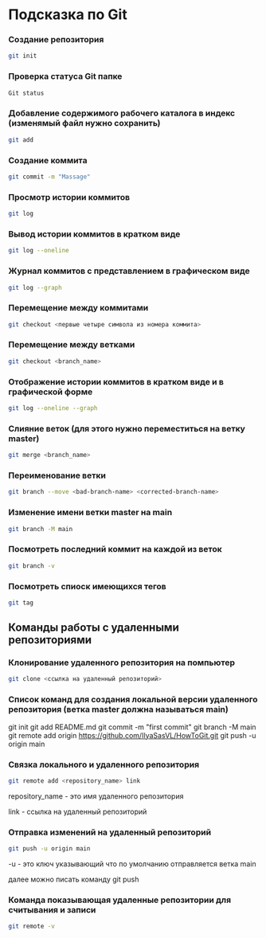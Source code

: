 # Подсказка по Git
### Создание репозитория
```sh
git init
```
### Проверка статуса Git папке
```sh
Git status
```
### Добавление содержимого рабочего каталога в индекс (изменямый файл нужно сохранить)
```sh
git add
```
### Создание коммита
```sh
git commit -m "Massage"
```
### Просмотр истории коммитов
```sh
git log
```
### Вывод истории коммитов в кратком виде
```sh
git log --oneline
```
### Журнал коммитов с представлением в графическом виде
```sh
git log --graph
```
### Перемещение между коммитами
```sh
git checkout <первые четыре символа из номера коммита>
```
### Перемещение между ветками 
```sh
git checkout <branch_name>
```
### Отображение истории коммитов в кратком виде и в графической форме
```sh
git log --oneline --graph
```
### Слияние веток (для этого нужно переместиться на ветку master)
```sh
git merge <branch_name>
```
### Переименование ветки
```sh
git branch --move <bad-branch-name> <corrected-branch-name>
```
### Изменение имени ветки master на main
```sh
git branch -M main
```
### Посмотреть последний коммит на каждой из веток
```sh
git branch -v
```
### Посмотреть спиоск имеющихся тегов 
```sh
git tag
```
## Команды работы с удаленными репозиториями
### Клонирование  удаленного репозитория на помпьютер 
```sh
git clone <ссылка на удаленный репозиторий>
```
### Список команд для создания локальной версии удаленного репозитория (ветка master должна называться main)
git init
git add README.md
git commit -m "first commit"
git branch -M main
git remote add origin https://github.com/IlyaSasVL/HowToGit.git
git push -u origin main
### Связка локального и удаленного репозитория
```sh
git remote add <repository_name> link
```
repository_name - это имя удаленного репозитория

link - ссылка на удаленный репозиторий
### Отправка изменений на удаленный репозиторий
```sh
git push -u origin main
```
-u - это ключ указывающий что по умолчанию отправляется ветка main

далее можно писать команду git push
### Команда показывающая удаленные репозитории для считывания и записи
```sh
git remote -v
```


